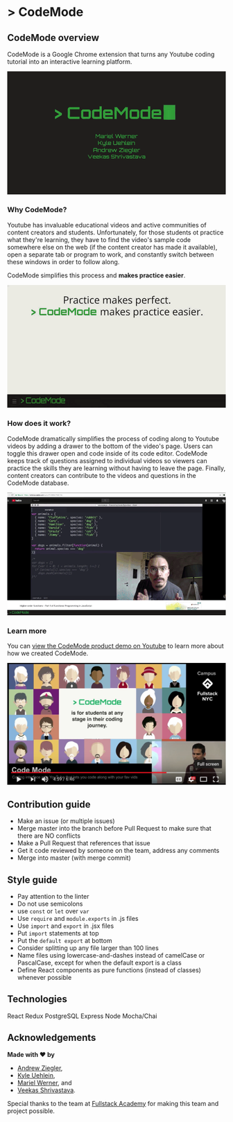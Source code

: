 # > CodeMode

## CodeMode overview

CodeMode is a Google Chrome extension that turns any Youtube coding tutorial into an interactive learning platform.

![CodeMode intro gif](public/intro.gif)

### Why CodeMode?

Youtube has invaluable educational videos and active communities of content creators and students. Unfortunately, for those students ot practice what they're learning, they have to find the video's sample code somewhere else on the web (if the content creator has made it available), open a separate tab or program to work, and constantly switch between these windows in order to follow along.

CodeMode simplifies this process and **makes practice easier**.

![CodeMode benefits](public/benefits.gif)

### How does it work?

CodeMode dramatically simplifies the process of coding along to Youtube videos by adding a drawer to the bottom of the video's page. Users can toggle this drawer open and code inside of its code editor. CodeMode keeps track of questions assigned to individual videos so viewers can practice the skills they are learning without having to leave the page. Finally, content creators can contribute to the videos and questions in the CodeMode database.

![CodeMode demonstration](public/features.gif)

### Learn more

You can [view the CodeMode product demo on Youtube](youtube.com/watch?v=H9oYe_8Ks9M) to learn more about how we created CodeMode.

![CodeMode product demo on Youtube](public/youtube-screenshot.jpeg)

## Contribution guide

- Make an issue (or multiple issues)
- Merge master into the branch before Pull Request to make sure that there are NO conflicts
- Make a Pull Request that references that issue
- Get it code reviewed by someone on the team, address any comments
- Merge into master (with merge commit)

## Style guide

- Pay attention to the linter
- Do not use semicolons
- use `const` or `let` over `var`
- Use `require` and `module.exports` in .js files
- Use `import` and `export` in .jsx files
- Put `import` statements at top
- Put the `default export` at bottom
- Consider splitting up any file larger than 100 lines
- Name files using lowercase-and-dashes instead of camelCase or PascalCase, except for when the default export is a class
- Define React components as pure functions (instead of classes) whenever possible

## Technologies

React
Redux
PostgreSQL
Express
Node
Mocha/Chai

## Acknowledgements

**Made with ❤ by**
- [Andrew Ziegler](https://github.com/apdjz),
- [Kyle Uehlein](https://github.com/kuehlein),
- [Mariel Werner](https://github.com/marielwerner), and
- [Veekas Shrivastava](https://github.com/veekas).

Special thanks to the team at [Fullstack Academy](https://github.com/fullstackacademy) for making this team and project possible.
